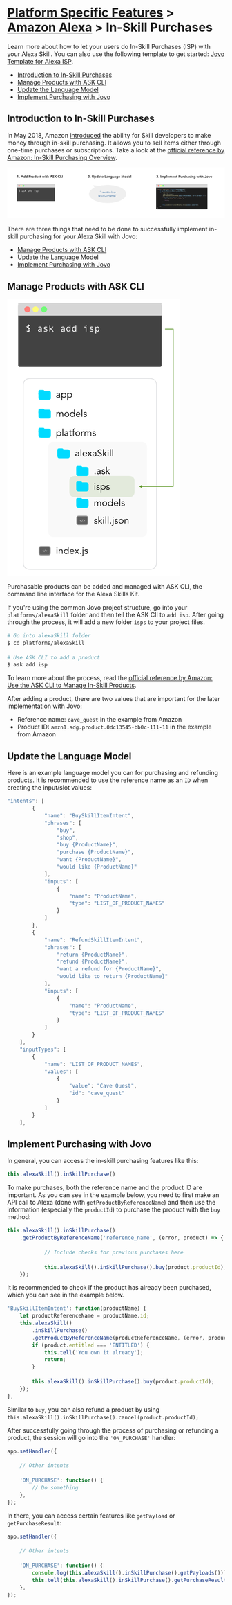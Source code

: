# [Platform Specific Features](../) > [Amazon Alexa](./README.md) > In-Skill Purchases

Learn more about how to let your users do In-Skill Purchases (ISP) with your Alexa Skill. You can also use the following template to get started: [Jovo Template for Alexa ISP](https://github.com/jovotech/jovo-templates/tree/master/alexa/isp).

* [Introduction to In-Skill Purchases](#introduction-to-in-skill-purchases)
* [Manage Products with ASK CLI](#manage-products-with-ask-cli)
* [Update the Language Model](#update-the-language-model)
* [Implement Purchasing with Jovo](#implement-purchasing-with-jovo)


## Introduction to In-Skill Purchases

In May 2018, Amazon [introduced](https://developer.amazon.com/blogs/alexa/post/5d852c9c-8cdf-45c1-9b68-e2f02af26c89/make-money-with-alexa-skills) the ability for Skill developers to make money through in-skill purchasing. It allows you to sell items either through one-time purchases or subscriptions. Take a look at the [official reference by Amazon: In-Skill Purchasing Overview](https://developer.amazon.com/docs/in-skill-purchase/isp-overview.html). 

![Workflow for Alexa In-Skill-Purchases](../../img/workflow-in-skill-purchases.png "What to do to get In-Skill Purchases to work")

There are three things that need to be done to successfully implement in-skill purchasing for your Alexa Skill with Jovo:

* [Manage Products with ASK CLI](#manage-products-with-ask-cli)
* [Update the Language Model](#update-the-language-model)
* [Implement Purchasing with Jovo](#implement-purchasing-with-jovo)


## Manage Products with ASK CLI

![Add In-Skill Purchases with ASK CLI](../../img/ask-add-isp.png "Use ASK CLI to add products to purchase")

Purchasable products can be added and managed with ASK CLI, the command line interface for the Alexa Skills Kit.

If you're using the common Jovo project structure, go into your `platforms/alexaSkill` folder and then tell the ASK ClI to `add isp`. After going through the process, it will add a new folder `isps` to your project files.

```sh
# Go into alexaSkill folder
$ cd platforms/alexaSkill

# Use ASK CLI to add a product
$ ask add isp 
```

To learn more about the process, read the [official reference by Amazon: Use the ASK CLI to Manage In-Skill Products](https://developer.amazon.com/docs/in-skill-purchase/use-the-cli-to-manage-in-skill-products.html).

After adding a product, there are two values that are important for the later implementation with Jovo:

* Reference name: `cave_quest` in the example from Amazon
* Product ID: `amzn1.adg.product.0dc13545-bb0c-111-11` in the example from Amazon

## Update the Language Model

Here is an example language model you can for purchasing and refunding products. It is recommended to use the reference name as an `ID` when creating the input/slot values:

```javascript
"intents": [
		{
			"name": "BuySkillItemIntent",
			"phrases": [
				"buy",
				"shop",
				"buy {ProductName}",
				"purchase {ProductName}",
				"want {ProductName}",
				"would like {ProductName}"
			],
			"inputs": [
				{
					"name": "ProductName",
					"type": "LIST_OF_PRODUCT_NAMES"
				}
			]
		},
		{
			"name": "RefundSkillItemIntent",
			"phrases": [
				"return {ProductName}",
				"refund {ProductName}",
				"want a refund for {ProductName}",
				"would like to return {ProductName}"
			],
			"inputs": [
				{
					"name": "ProductName",
					"type": "LIST_OF_PRODUCT_NAMES"
				}
			]
		}
	],
	"inputTypes": [
		{
			"name": "LIST_OF_PRODUCT_NAMES",
			"values": [
				{
					"value": "Cave Quest",
					"id": "cave_quest"
				}
			]
		}
	],
```

## Implement Purchasing with Jovo

In general, you can access the in-skill purchasing features like this:

```javascript
this.alexaSkill().inSkillPurchase()
```

To make purchases, both the reference name and the product ID are important. As you can see in the example below, you need to first make an API call to Alexa (done with `getProductByReferenceName`) and then use the information (especially the `productId`) to purchase the product with the `buy` method:

```javascript
this.alexaSkill().inSkillPurchase()
    .getProductByReferenceName('reference_name', (error, product) => {

            // Include checks for previous purchases here

            this.alexaSkill().inSkillPurchase().buy(product.productId);
    });
```
It is recommended to check if the product has already been purchased, which you can see in the example below.

```javascript
'BuySkillItemIntent': function(productName) {
    let productReferenceName = productName.id;
    this.alexaSkill()
        .inSkillPurchase()
        .getProductByReferenceName(productReferenceName, (error, product) => {
        if (product.entitled === 'ENTITLED') {
            this.tell('You own it already');
            return;
        }

        this.alexaSkill().inSkillPurchase().buy(product.productId);
    });
},
```

Similar to `buy`, you can also refund a product by using `this.alexaSkill().inSkillPurchase().cancel(product.productId);`

After successfully going through the process of purchasing or refunding a product, the session will go into the `'ON_PURCHASE'` handler:

```javascript
app.setHandler({

    // Other intents

    'ON_PURCHASE': function() {
        // Do something
    },
});
```
In there, you can access certain features like `getPayload` or `getPurchaseResult`:

```javascript
app.setHandler({

    // Other intents

    'ON_PURCHASE': function() {
        console.log(this.alexaSkill().inSkillPurchase().getPayloads()));
        this.tell(this.alexaSkill().inSkillPurchase().getPurchaseResult());
    },
});
```

<!--[metadata]: {"title": " In-Skill Purchases", "description": "Learn more about how to let your users do In-Skill Purchases (ISP) with your Alexa Skill.", "activeSections": ["platforms", "alexa", "alexa_isp"], "expandedSections": "platforms", "inSections": "platforms", "breadCrumbs": {"Docs": "framework/docs", "Platforms": "framework/docs/platforms",
"Amazon Alexa": "framework/docs/amazon-alexa", "In-Skill Purchases": "" }, "commentsID": "framework/docs/amazon-alexa/in-skill-purchases" }-->
